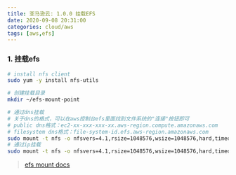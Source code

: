 ```yaml
---
title: 亚马逊云: 1.0.0 挂载EFS
date: 2020-09-08 20:31:00
categories: cloud/aws
tags: [aws,efs]
---
```


### 1. 挂载efs
``` bash
# install nfs client
sudo yum -y install nfs-utils

# 创建挂载目录
mkdir ~/efs-mount-point 

# 通过dns挂载
# 关于dns的格式，可以在aws控制台efs里面找到文件系统的"连接"按钮即可
# public dns格式：ec2-xx-xxx-xxx-xx.aws-region.compute.amazonaws.com 
# filesystem dns格式：file-system-id.efs.aws-region.amazonaws.com
sudo mount -t nfs -o nfsvers=4.1,rsize=1048576,wsize=1048576,hard,timeo=600,retrans=2,noresvport mount-target-DNS:/   ~/efs-mount-point  
# 通过ip挂载
sudo mount -t nfs -o nfsvers=4.1,rsize=1048576,wsize=1048576,hard,timeo=600,retrans=2,noresvport mount-target-ip:/  ~/efs-mount-point
```
> [efs mount docs](https://docs.aws.amazon.com/efs/latest/ug/wt1-test.html)